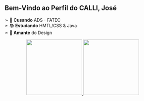 ## Bem-Vindo ao Perfil do CALLI, José

➣ 🏫 **Cusando** ADS - FATEC <br>
➣ 📚 **Estudando** HMTL/CSS & Java <br>
➣ 🌅 **Amante** do Design <br> 

<div align="center">
  <a href="https://github.com/Calli832">
  <img height="180em" src="https://github-readme-stats.vercel.app/api?username=Calli&show_icons=true&theme=maroongold&include_all_commits=true&count_private=true"/>
  <img height="180em" src="https://github-readme-stats.vercel.app/api/top-langs/?username=Calli&layout=compact&langs_count=7&theme=maroongold"/>
</div>
 
